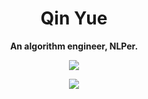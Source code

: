 <div align="center">
  <h1>
    Qin Yue
  </h1>
  <p><b>An algorithm engineer, NLPer.</b></p>
  <div align="center">
      <a href="https://qinyuenlp.com/about/">
    		<img src="https://img.shields.io/badge/website-qinyuenlp.com-blue">
  		</a>
  </div>
  <p>
    <b> </b>
  </p>
  <img src="https://github-readme-stats.vercel.app/api?username=qinyuenlp&show_icons=true&icon_color=008B8B&text_color=718096&bg_color=ffffff&hide_title=true">
</div>

